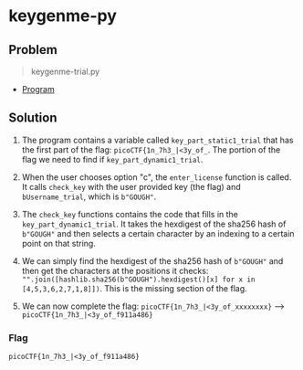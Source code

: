 # keygenme-py

## Problem

> keygenme-trial.py

* [Program](./keygenme-trial.py)

## Solution

1. The program contains a variable called `key_part_static1_trial` that has the first part of the flag: `picoCTF{1n_7h3_|<3y_of_`. The portion of the flag we need to find if `key_part_dynamic1_trial`.

2. When the user chooses option "c", the `enter_license` function is called. It calls `check_key` with the user provided key (the flag) and `bUsername_trial`, which is `b"GOUGH"`.

3. The `check_key` functions contains the code that fills in the `key_part_dynamic1_trial`. It takes the hexdigest of the sha256 hash of `b"GOUGH"` and then selects a certain character by an indexing to a certain point on that string.

4. We can simply find the hexdigest of the sha256 hash of `b"GOUGH"` and then get the characters at the positions it checks: `"".join([hashlib.sha256(b"GOUGH").hexdigest()[x] for x in [4,5,3,6,2,7,1,8]])`. This is the missing section of the flag.

5. We can now complete the flag: `picoCTF{1n_7h3_|<3y_of_xxxxxxxx}` --> `picoCTF{1n_7h3_|<3y_of_f911a486}`

### Flag

`picoCTF{1n_7h3_|<3y_of_f911a486}`
